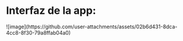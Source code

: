 <h1>Interfaz de la app:</h1>
![image](https://github.com/user-attachments/assets/02b6d431-8dca-4cc8-8f30-79a8ffab04a0)
